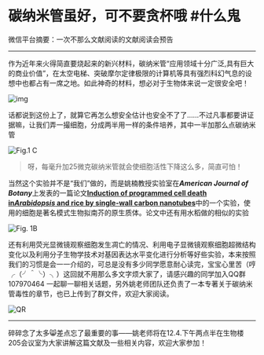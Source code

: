 # 碳纳米管虽好，可不要贪杯哦 #什么鬼

微信平台摘要：一次不那么文献阅读的文献阅读会预告

---

作为近年来火得简直要烧起来的新兴材料，碳纳米管“应用领域十分广泛,具有巨大的商业价值”，在太空电梯、突破摩尔定律极限的计算机等具有强烈科幻气息的设想中也都占有一席之地。如此神奇的材料，想必对于生物体来说一定很安全吧！

![img](http://upload-images.jianshu.io/upload_images/3072722-291c2076cfd225a3.png?imageMogr2/auto-orient/strip%7CimageView2/2/w/1240)

话都说到这份上了，就算它再怎么想安全估计也安全不了了……不过凡事都要讲证据嘛，让我们弄一撮细胞，分成两半用一样的条件培养，其中一半加那么点碳纳米管

![Fig.1 C](http://upload-images.jianshu.io/upload_images/3072722-53e43a0f49a6af13.png?imageMogr2/auto-orient/strip%7CimageView2/2/w/1240)

> 呀，每毫升加25微克碳纳米管就会使细胞活性下降这么多，简直可怕！

当然这个实验并不是“我们”做的，而是姚楠教授实验室在***American Journal of Botany***上发表的一篇论文[**Induction of programmed cell death in*Arabidopsis* and rice by single-wall carbon nanotubes**](dx.doi.org/10.3732/ajb.1000073)中的一个实验，使用的细胞是著名模式生物拟南芥的原生质体。论文中还有用水稻做的相似的实验

![Fig. 1B](http://upload-images.jianshu.io/upload_images/3072722-8d27855d2a37220f.png?imageMogr2/auto-orient/strip%7CimageView2/2/w/1240)

还有利用荧光显微镜观察细胞发生凋亡的情况、利用电子显微镜观察细胞超微结构变化以及利用分子生物学技术对基因表达水平变化进行分析等好些实验，本来按照我们的习惯是会一一介绍的，可总是没有多少同学愿意耐心读完，宝宝心里苦（哼╭（╯＾╰）╮）这回就不用那么多文字烦大家了，请感兴趣的同学加入QQ群 107970464 一起聊一聊相关话题，另外姚老师团队还负责了一本专著关于碳纳米管毒性的章节，也已上传到了群文件，欢迎大家阅读。

![QR](http://upload-images.jianshu.io/upload_images/3072722-85fc3674e461e249.png?imageMogr2/auto-orient/strip%7CimageView2/2/w/1240)

---

碎碎念了太多​:smile_cat:​差点忘了最重要的事——姚老师将在12.4.下午两点半在生物楼205会议室为大家讲解这篇文献及一些相关内容，欢迎大家参加！